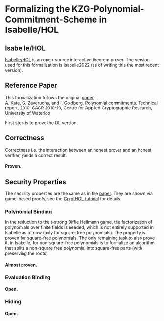# Formalizing the KZG-Polynomial-Commitment-Scheme in Isabelle/HOL

## Isabelle/HOL
[Isabelle/HOL](https://isabelle.in.tum.de/) is an open-source interactive theorem prover. The version used for this formalization is Isabelle2022 (as of writing this the most recent version).

## Reference Paper
This formalization follows the original [paper](https://cacr.uwaterloo.ca/techreports/2010/cacr2010-10.pdf):  
A. Kate, G. Zaverucha, and I. Goldberg. Polynomial commitments. Technical report, 2010. CACR 2010-10, Centre for Applied Cryptographic Research, University
of Waterloo 

First step is to prove the DL version.


## Correctness
Correctness i.e. the interaction between an honest prover and an honest verifier, yields a correct result.
#### Proven.

## Security Properties
The security properties are the same as in the [paper](https://cacr.uwaterloo.ca/techreports/2010/cacr2010-10.pdf).
They are shown via game-based proofs, see the [CryptHOL tutorial](https://eprint.iacr.org/2018/941.pdf) for details.

### Polynomial Binding
In the reduction to the t-strong Diffie Hellmann game, the factorization of polynomials over finite fields is needed, which is not entirely supported in Isabelle as of now (only for square-free polynomials).
The property is proven for square-free polynomials. The only remaining task to also prove it, in Isabelle, for non-square-free polynomials is to formalize an algorithm that splits a non-square free polynomial into square-free parts
(with preserving the roots).
 #### Almost proven.

### Evaluation Binding
#### Open.

### Hiding
#### Open.


